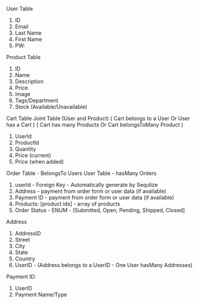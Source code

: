 User Table

1.  ID
2.  Email
3.  Last Name
4.  First Name
5.  PW:

Product Table

1.  ID
2.  Name
3.  Description
4.  Price
5.  Image
6.  Tags/Department
7.  Stock (Available/Unavailable)

Cart Table Joint Table (User and Product)
( Cart belongs to a User Or User has a Cart )
( Cart has many Products Or Cart belongsToMany Product )

1.  UserId
2.  ProductId
3.  Quantity
4.  Price (current)
5.  Price (when added)

Order Table - BelongsTo Users
User Table - hasMany Orders

1.  userId - Foreign Key - Automatically generate by Sequlize
2.  Address - payment from order form or user data (if available)
3.  Payment ID - payment from order form or user data (if available)
4.  Products: [product ids] - array of products
5.  Order Status - ENUM - [Submitted, Open, Pending, Shipped, Closed]

Address

1.  AddressID
2.  Street
3.  City
4.  State
5.  Country
6.  UserID - (Address belongs to a UserID - One User hasMany Addresses)

Payment ID:

1.  UserID
2.  Payment Name/Type
